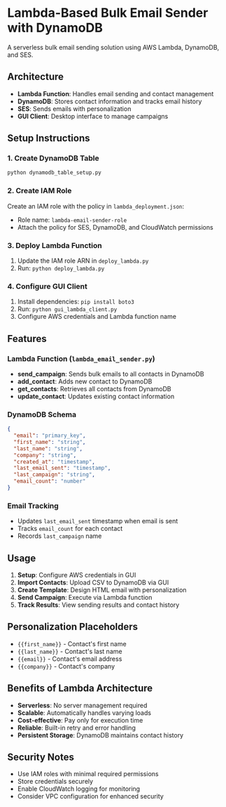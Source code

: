 # Lambda-Based Bulk Email Sender with DynamoDB

A serverless bulk email sending solution using AWS Lambda, DynamoDB, and SES.

## Architecture

- **Lambda Function**: Handles email sending and contact management
- **DynamoDB**: Stores contact information and tracks email history
- **SES**: Sends emails with personalization
- **GUI Client**: Desktop interface to manage campaigns

## Setup Instructions

### 1. Create DynamoDB Table
```bash
python dynamodb_table_setup.py
```

### 2. Create IAM Role
Create an IAM role with the policy in `lambda_deployment.json`:
- Role name: `lambda-email-sender-role`
- Attach the policy for SES, DynamoDB, and CloudWatch permissions

### 3. Deploy Lambda Function
1. Update the IAM role ARN in `deploy_lambda.py`
2. Run: `python deploy_lambda.py`

### 4. Configure GUI Client
1. Install dependencies: `pip install boto3`
2. Run: `python gui_lambda_client.py`
3. Configure AWS credentials and Lambda function name

## Features

### Lambda Function (`lambda_email_sender.py`)
- **send_campaign**: Sends bulk emails to all contacts in DynamoDB
- **add_contact**: Adds new contact to DynamoDB
- **get_contacts**: Retrieves all contacts from DynamoDB
- **update_contact**: Updates existing contact information

### DynamoDB Schema
```json
{
  "email": "primary_key",
  "first_name": "string",
  "last_name": "string", 
  "company": "string",
  "created_at": "timestamp",
  "last_email_sent": "timestamp",
  "last_campaign": "string",
  "email_count": "number"
}
```

### Email Tracking
- Updates `last_email_sent` timestamp when email is sent
- Tracks `email_count` for each contact
- Records `last_campaign` name

## Usage

1. **Setup**: Configure AWS credentials in GUI
2. **Import Contacts**: Upload CSV to DynamoDB via GUI
3. **Create Template**: Design HTML email with personalization
4. **Send Campaign**: Execute via Lambda function
5. **Track Results**: View sending results and contact history

## Personalization Placeholders
- `{{first_name}}` - Contact's first name
- `{{last_name}}` - Contact's last name  
- `{{email}}` - Contact's email address
- `{{company}}` - Contact's company

## Benefits of Lambda Architecture

- **Serverless**: No server management required
- **Scalable**: Automatically handles varying loads
- **Cost-effective**: Pay only for execution time
- **Reliable**: Built-in retry and error handling
- **Persistent Storage**: DynamoDB maintains contact history

## Security Notes

- Use IAM roles with minimal required permissions
- Store credentials securely
- Enable CloudWatch logging for monitoring
- Consider VPC configuration for enhanced security